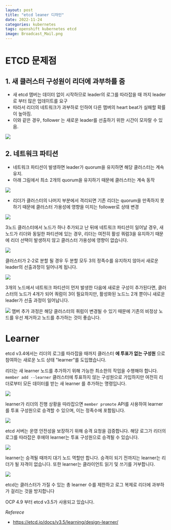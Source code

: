```yaml
---
layout: post
title: "etcd leaner 디자인"
date: 2022-11-24
categories: kubernetes
tags: openshift kubernetes etcd
image: Broadcast_Mail.png
---
```

# ETCD 문제점
## 1. 새 클러스터 구성원이 리더에 과부하를 줌
- 새 etcd 맴버는 데이터 없이 시작하므로 leader의 로그를 따라잡을 때 까지 leader로 부터 많은 업데이트를 요구
- 따라서 리더의 네트워크가 과부하로 인하여 다른 맴버의 heart beat가 실패할 확률이 높아짐.
- 이와 같은 경우, follower 는 새로운 leader를 선출하기 위한 시간이 모자랄 수 있음.

![](/images/Pasted%20image%2020220223184909.png)

## 2. 네트워크 파티션

- 네트워크 파티션이 발생하면 leader가 quorum을 유지하면 해당 클러스터는 계속 유지.
- 아래 그림에서 최소 2개의 quorum을 유지하기 때문에 클러스터는 계속 동작

![](/images/Pasted%20image%2020220223185038.png)

- 리더가 클러스터의 나머지 부분에서 격리되면 기존 리더는 quorum을 만족하지 못하기 때문에 클러스터 가용성에 영향을 미치는 follower로 상태 변경

![](/images/Pasted%20image%2020220225112259.png)

3노드 클러스터에서 노드가 하나 추가되고 난 뒤에 네트워크 파티션이 일어날 경우, 새 노드가 리더와 동일한 파티션에 있는 경우, 리더는 여전히 활성 쿼럼3을 유지하기 때문에 리더 선택이 발생하지 않고 클러스터 가용성에 영향이 없습니다.

![](/images/Pasted%20image%2020220225112820.png)

클러스터가 2-2로 분할 될 경우 두 분할 모두 3의 정족수를 유지하지 않아서 새로운 leader의 선출과정이 일어나게 됩니다.

![](/images/Pasted%20image%2020220225112950.png)

3개의 노드에서 네트워크 파티션이 먼저 발생한 다음에 새로운 구성이 추가된다면, 클러스터의 노드가 4개가 되어 쿼럼이 3이 필요하지만, 활성화된 노드느 2개 뿐이니 새로운 leader가 선출 과정이 일어납니다.

![](/images/Pasted%20image%2020220225113215.png)
맴버 추가 과정은 해당 클러스터의 쿼럼이 변경될 수 있기 때문에 기존의 비정상 노드를 우선 제거하고 노드를 추가하는 것이 좋습니다.

# Learner 

etcd v3.4에서는 리더의 로그를 따라잡을 때까지 클러스터 **에 투표가 없는 구성원** 으로 참여하는 새로운 노드 상태 "learner"를 도입했습니다.

리더는 새 learner 노드를 추가하기 위해 가능한 최소한의 작업을 수행해야 합니다. 
`member add --learner`
클러스터에 투표하지 않는 구성원으로 가입하지만 여전히 리더로부터 모든 데이터를 받는 새 learner 를 추가하는 명령입니다.

![](/images/Pasted%20image%2020220225114619.png)

learner가  리더의 진행 상황을 따라잡으면 
`member promote`
API를 사용하여 learner를 투표 구성원으로 승격할 수 있으며, 이는 정족수에 포함됩니다.

![](/images/Pasted%20image%2020220225114722.png)

etcd 서버는 운영 안전성을 보장하기 위해 승격 요청을 검증합니다. 해당 로그가 리더의 로그를 따라잡은 후에야 learner는 투표 구성원으로 승격될 수 있습니다.

![](/images/Pasted%20image%2020220225114801.png)

learner는 승격될 때까지 대기 노드 역할만 합니다.  승격이 되기 전까지는 learner는 리더가 될 자격이 없습니다. 또한 learner는 클라이언트 읽기 및 쓰기를 거부합니다.

![](/images/Pasted%20image%2020220225114943.png)

etcd는 클러스터가 가질 수 있는 총 learner 수를 제한하고 로그 복제로 리더에 과부하가 걸리는 것을 방지합니다

OCP 4.9 부터 etcd v3.5가 사용되고 있습니다.

*Referece*
- https://etcd.io/docs/v3.5/learning/design-learner/
